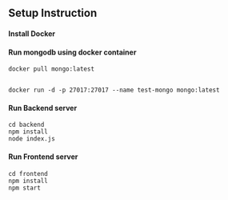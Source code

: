 ## Setup Instruction

#### Install Docker

#### Run mongodb using docker container
```
docker pull mongo:latest


docker run -d -p 27017:27017 --name test-mongo mongo:latest
```

####  Run Backend server
```
cd backend
npm install
node index.js
```

#### Run Frontend server
```
cd frontend
npm install
npm start
```
